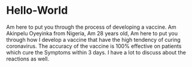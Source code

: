 # Hello-World
Am here to put you through the process of
developing a vaccine. 
Am Akinpelu Oyeyinka from Nigeria, 
Am 28 years old,
Am here to put you through how I 
develop a vaccine that have the high
tendency of curing coronavirus. 
The accuracy of the vaccine is 100%
effective on patients which cure the
Symptoms within 3 days. I have a lot to
discuss about the reactions as well. 
